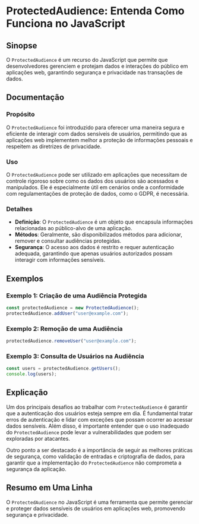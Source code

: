 <!--
Meta Description: # ProtectedAudience: Entenda Como Funciona no JavaScript ## Sinopse O `ProtectedAudience` é um recurso do JavaScript que permite que desenvolvedores g...
Meta Keywords: protectedaudience, que, dados, com, javascript
-->

# ProtectedAudience: Entenda Como Funciona no JavaScript

## Sinopse
O `ProtectedAudience` é um recurso do JavaScript que permite que desenvolvedores gerenciem e protejam dados e interações do público em aplicações web, garantindo segurança e privacidade nas transações de dados.

## Documentação
### Propósito
O `ProtectedAudience` foi introduzido para oferecer uma maneira segura e eficiente de interagir com dados sensíveis de usuários, permitindo que as aplicações web implementem melhor a proteção de informações pessoais e respeitem as diretrizes de privacidade.

### Uso
O `ProtectedAudience` pode ser utilizado em aplicações que necessitam de controle rigoroso sobre como os dados dos usuários são acessados e manipulados. Ele é especialmente útil em cenários onde a conformidade com regulamentações de proteção de dados, como o GDPR, é necessária.

### Detalhes
- **Definição**: O `ProtectedAudience` é um objeto que encapsula informações relacionadas ao público-alvo de uma aplicação.
- **Métodos**: Geralmente, são disponibilizados métodos para adicionar, remover e consultar audiências protegidas.
- **Segurança**: O acesso aos dados é restrito e requer autenticação adequada, garantindo que apenas usuários autorizados possam interagir com informações sensíveis.

## Exemplos
### Exemplo 1: Criação de uma Audiência Protegida
```javascript
const protectedAudience = new ProtectedAudience();
protectedAudience.addUser("user@example.com");
```

### Exemplo 2: Remoção de uma Audiência
```javascript
protectedAudience.removeUser("user@example.com");
```

### Exemplo 3: Consulta de Usuários na Audiência
```javascript
const users = protectedAudience.getUsers();
console.log(users);
```

## Explicação
Um dos principais desafios ao trabalhar com `ProtectedAudience` é garantir que a autenticação dos usuários esteja sempre em dia. É fundamental tratar erros de autenticação e lidar com exceções que possam ocorrer ao acessar dados sensíveis. Além disso, é importante entender que o uso inadequado do `ProtectedAudience` pode levar a vulnerabilidades que podem ser exploradas por atacantes.

Outro ponto a ser destacado é a importância de seguir as melhores práticas de segurança, como validação de entradas e criptografia de dados, para garantir que a implementação do `ProtectedAudience` não comprometa a segurança da aplicação.

## Resumo em Uma Linha
O `ProtectedAudience` no JavaScript é uma ferramenta que permite gerenciar e proteger dados sensíveis de usuários em aplicações web, promovendo segurança e privacidade.